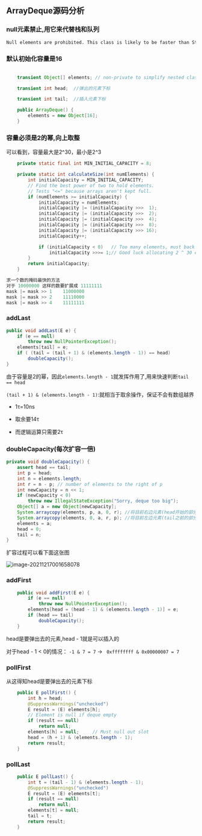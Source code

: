 ## ArrayDeque源码分析

### null元素禁止,用它来代替栈和队列

```bash
Null elements are prohibited. This class is likely to be faster than Stack when used as a stack, and faster than LinkedList when used as a queue.
```



### 默认初始化容量是16

```java
    
	transient Object[] elements; // non-private to simplify nested class access	

	transient int head;  //弹出的元素下标

	transient int tail;  //插入元素下标

	public ArrayDeque() {
        elements = new Object[16];
    }
```



### 容量必须是2的幂,向上取整

可以看到，容量最大是2^30，最小是2^3

```java
    private static final int MIN_INITIAL_CAPACITY = 8;

	private static int calculateSize(int numElements) {
        int initialCapacity = MIN_INITIAL_CAPACITY;
        // Find the best power of two to hold elements.
        // Tests "<=" because arrays aren't kept full.
        if (numElements >= initialCapacity) {
            initialCapacity = numElements;
            initialCapacity |= (initialCapacity >>>  1);
            initialCapacity |= (initialCapacity >>>  2);
            initialCapacity |= (initialCapacity >>>  4);
            initialCapacity |= (initialCapacity >>>  8);
            initialCapacity |= (initialCapacity >>> 16);
            initialCapacity++;

            if (initialCapacity < 0)   // Too many elements, must back off
                initialCapacity >>>= 1;// Good luck allocating 2 ^ 30 elements
        }
        return initialCapacity;
    }
```

```java
求一个数的掩码最快的方法
对于 10000000 这样的数要扩展成 11111111
mask |= mask >> 1    11000000
mask |= mask >> 2    11110000
mask |= mask >> 4    11111111
```



### addLast

```java
public void addLast(E e) {
    if (e == null)
        throw new NullPointerException();
    elements[tail] = e;
    if ( (tail = (tail + 1) & (elements.length - 1)) == head)
        doubleCapacity();
}
```

由于容量是2的幂，因此`elements.length - 1`就发挥作用了,用来快速判断`tail == head`

`(tail + 1) & (elements.length - 1)`:就相当于取余操作，保证不会有数组越界

- 1τ=10ns

- 取余要14τ	
- 而逻辑运算只需要2τ	



### doubleCapacity(每次扩容一倍)

```java
private void doubleCapacity() {
    assert head == tail;
    int p = head;
    int n = elements.length;
    int r = n - p; // number of elements to the right of p
    int newCapacity = n << 1;
    if (newCapacity < 0)
        throw new IllegalStateException("Sorry, deque too big");
    Object[] a = new Object[newCapacity];
    System.arraycopy(elements, p, a, 0, r);	//将目前右边元素(head开始的部分)拷贝到扩容数组的最左边
    System.arraycopy(elements, 0, a, r, p);	//将目前左边元素(tail之前的部分)拷贝到扩容数组的右边
    elements = a;
    head = 0;
    tail = n;
}
```

扩容过程可以看下面这张图

![image-20211217001658078](C:\Users\Administrator\AppData\Roaming\Typora\typora-user-images\image-20211217001658078.png)



### addFirst

```java
    public void addFirst(E e) {
        if (e == null)
            throw new NullPointerException();
        elements[head = (head - 1) & (elements.length - 1)] = e;
        if (head == tail)
            doubleCapacity();
    }
```

head是要弹出去的元素,head - 1就是可以插入的

对于head - 1 < 0的情况： `-1 & 7 = 7`     ->    ` 0xffffffff & 0x00000007 = 7`



### pollFirst

从这得知head是要弹出去的元素下标

```java
    public E pollFirst() {
        int h = head;
        @SuppressWarnings("unchecked")
        E result = (E) elements[h];
        // Element is null if deque empty
        if (result == null)
            return null;
        elements[h] = null;     // Must null out slot
        head = (h + 1) & (elements.length - 1);
        return result;
    }
```



### pollLast

```java
    public E pollLast() {
        int t = (tail - 1) & (elements.length - 1);
        @SuppressWarnings("unchecked")
        E result = (E) elements[t];
        if (result == null)
            return null;
        elements[t] = null;
        tail = t;
        return result;
    }
```





